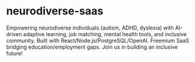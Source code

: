 # neurodiverse-saas
Empowering neurodiverse individuals (autism, ADHD, dyslexia) with AI-driven adaptive learning, job matching, mental health tools, and inclusive community.
Built with React/Node.js/PostgreSQL/OpenAI. 
Freemium SaaS bridging education/employment gaps. 
Join us in building an inclusive future!
